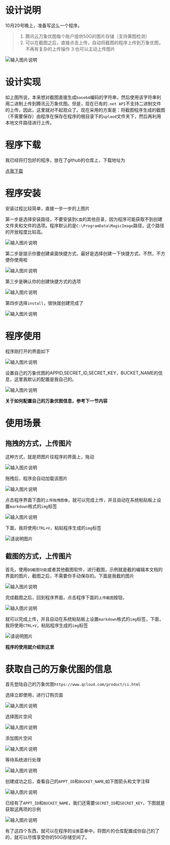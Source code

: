# 设计说明
10月20号晚上，准备写这么一个程序。

>1. 腾讯云万象优图每个账户提供50G的图片存储（支持黄图检测）
>2. 可以在截图之后，直接点击上传，自动将截图的程序上传到万象优图，不再有复杂的上传操作 
>3.也可以主动上传图片

![输入图片说明](https://jianshu-1251626064.cosgz.myqcloud.com/md-document/1526193407807.jpg "在这里输入图片标题")


# 设计实现

如上图所说，本来想对截图直接生成`base64`编码的字符串，然后使用该字符串利用二进制上传到腾讯云万象优图。但是，现在已有的`.net API`不支持二进制文件的上传，因此，这里就对不起观众了。现在采用的方案是：将截图程序生成的截图（不需要保存）由程序在保存在程序的根目录下的`uplaod`文件夹下，然后再利用本地文件路径进行上传。

# 程序下载
我已经将打包好的程序，放在了github的仓库上，下载地址为

[点我下载](https://github.com/sixtrees/MagicImage/releases)

# 程序安装

安装过程比较简单，直接一步一步的上图片

第一步是选择安装路径，不要安装到`C盘`的其他目录，因为程序可能获取不到创建文件夹和文件的选项。程序默认的是`C:\ProgramData\MagicImage`路径，这个路径的开放程度比较高。    

![输入图片说明](https://jianshu-1251626064.cosgz.myqcloud.com/md-document/1526193407808.jpg "在这里输入图片标题")


第二步是提示你要创建桌面快捷方式，最好是选择创建一下快捷方式，不然，不方便你使用啦

![输入图片说明](https://jianshu-1251626064.cosgz.myqcloud.com/md-document/1526193407809.jpg "在这里输入图片标题")

第三步是确认你的创建快捷方式的选项

![输入图片说明](https://jianshu-1251626064.cosgz.myqcloud.com/md-document/1526193448222.jpg "在这里输入图片标题")

第四步选择`install`，很快就创建完成了

![输入图片说明](https://jianshu-1251626064.cosgz.myqcloud.com/md-document/1526193448234.jpg "在这里输入图片标题")

# 程序使用

程序刚打开的界面如下

![输入图片说明](https://jianshu-1251626064.cosgz.myqcloud.com/md-document/1526193407812.jpg "在这里输入图片标题")

设置自己的万象优图的APPID,SECRET_ID,SECRET_KEY，BUCKET_NAME的信息，这里我默认的配置是我自己的。

![输入图片说明](https://jianshu-1251626064.cosgz.myqcloud.com/md-document/1526193448235.jpg "在这里输入图片标题")

**关于如何配置自己的万象优图信息，参考下一节内容**

# 使用场景

## 拖拽的方式，上传图片

这种方式，就是把图片往程序的界面上，拖动

![输入图片说明](https://jianshu-1251626064.cosgz.myqcloud.com/md-document/1526193407850.jpg "在这里输入图片标题")

拖拽后，程序会自动加载该图片

![输入图片说明](https://jianshu-1251626064.cosgz.myqcloud.com/md-document/1526193407825.jpg "在这里输入图片标题")

点击程序界面下面的`上传拖拽图像`，就可以完成上传，并且自动在系统粘贴板上设置`markdown`格式的`img`标签


![输入图片说明](https://jianshu-1251626064.cosgz.myqcloud.com/md-document/1526193407827.jpg "在这里输入图片标题")

下面，我将使用`CTRL+V`，粘贴程序生成的`img`标签

![请说明图片](https://jianshu-1251626064.cosgz.myqcloud.com/md-document/1526193407832.jpg)


## 截图的方式，上传图片

首先，使用`QQ截图功能`或者其他截图软件，进行截图，示例就是截的编辑本文档的界面的图片，截图之后，不需要你手动保存的。下面是我截的图片

![输入图片说明](https://jianshu-1251626064.cosgz.myqcloud.com/md-document/1526193448284.jpg "在这里输入图片标题")

完成截图之后，回到程序界面，点击程序下面的`上传截图`按钮，

![输入图片说明](https://jianshu-1251626064.cosgz.myqcloud.com/md-document/1526193407851.jpg "在这里输入图片标题")

就可以完成上传，并且自动在系统粘贴板上设置`markdown`格式的`img`标签，下面，我将使用`CTRL+V`，粘贴程序生成的`img`标签

![请说明图片](https://jianshu-1251626064.cosgz.myqcloud.com/md-document/1526193407853.jpg)

**程序的使用就介绍到这里**

# 获取自己的万象优图的信息

首先登陆自己的万象优图`https://www.qcloud.com/product/ci.html`

选择立即使用，进行订购页面

![输入图片说明](https://jianshu-1251626064.cosgz.myqcloud.com/md-document/1526193407880.jpg "在这里输入图片标题")

选择图片空间

![输入图片说明](https://jianshu-1251626064.cosgz.myqcloud.com/md-document/1526193407861.jpg "在这里输入图片标题")

添加图片空间

![输入图片说明](https://jianshu-1251626064.cosgz.myqcloud.com/md-document/1526193407836.jpg "在这里输入图片标题")

等待系统进行处理

![输入图片说明](https://jianshu-1251626064.cosgz.myqcloud.com/md-document/1526193407870.jpg "在这里输入图片标题")

创建成功之后，查看自己的`APPT_ID`和`BUCKET_NAME`,如下图箭头和文字注释

![输入图片说明](https://jianshu-1251626064.cosgz.myqcloud.com/md-document/1526193407838.jpg "在这里输入图片标题")

已经有了`APPT_ID`和`BUCKET_NAME`，我们还需要`SECRET_ID`和`SECRET_KEY`，下图就是获取这两项的示例

![输入图片说明](https://jianshu-1251626064.cosgz.myqcloud.com/md-document/1526193448300.jpg "在这里输入图片标题")

有了这四个东西，就可以在程序的`设置`菜单中，将图片的仓库配置成你自己的了的，就可以尽情享受你的50G存储空间了。
